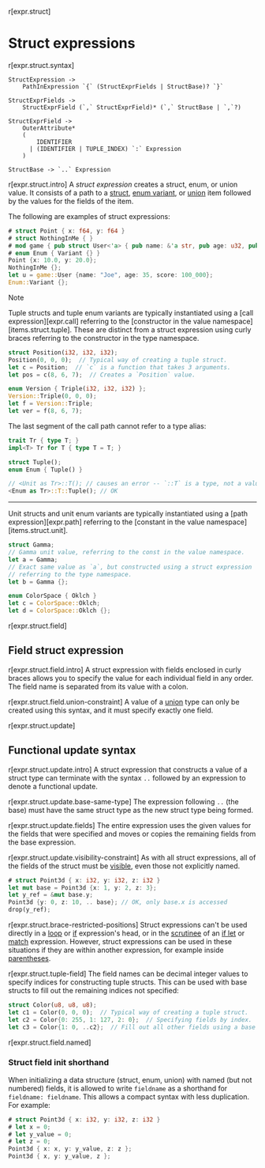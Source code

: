 r[expr.struct]
# Struct expressions

r[expr.struct.syntax]
```grammar,expressions
StructExpression ->
    PathInExpression `{` (StructExprFields | StructBase)? `}`

StructExprFields ->
    StructExprField (`,` StructExprField)* (`,` StructBase | `,`?)

StructExprField ->
    OuterAttribute*
    (
        IDENTIFIER
      | (IDENTIFIER | TUPLE_INDEX) `:` Expression
    )

StructBase -> `..` Expression
```

r[expr.struct.intro]
A *struct expression* creates a struct, enum, or union value.
It consists of a path to a [struct], [enum variant], or [union] item followed by the values for the fields of the item.

The following are examples of struct expressions:

```rust
# struct Point { x: f64, y: f64 }
# struct NothingInMe { }
# mod game { pub struct User<'a> { pub name: &'a str, pub age: u32, pub score: usize } }
# enum Enum { Variant {} }
Point {x: 10.0, y: 20.0};
NothingInMe {};
let u = game::User {name: "Joe", age: 35, score: 100_000};
Enum::Variant {};
```

> [!NOTE]
> Tuple structs and tuple enum variants are typically instantiated using a [call expression][expr.call] referring to the [constructor in the value namespace][items.struct.tuple]. These are distinct from a struct expression using curly braces referring to the constructor in the type namespace.
>
> ```rust
> struct Position(i32, i32, i32);
> Position(0, 0, 0);  // Typical way of creating a tuple struct.
> let c = Position;  // `c` is a function that takes 3 arguments.
> let pos = c(8, 6, 7);  // Creates a `Position` value.
>
> enum Version { Triple(i32, i32, i32) };
> Version::Triple(0, 0, 0);
> let f = Version::Triple;
> let ver = f(8, 6, 7);
> ```
>
> The last segment of the call path cannot refer to a type alias:
>
> ```rust
> trait Tr { type T; }
> impl<T> Tr for T { type T = T; }
>
> struct Tuple();
> enum Enum { Tuple() }
>
> // <Unit as Tr>::T(); // causes an error -- `::T` is a type, not a value
> <Enum as Tr>::T::Tuple(); // OK
> ```
>
> ----
>
> Unit structs and unit enum variants are typically instantiated using a [path expression][expr.path] referring to the [constant in the value namespace][items.struct.unit].
>
> ```rust
> struct Gamma;
> // Gamma unit value, referring to the const in the value namespace.
> let a = Gamma;
> // Exact same value as `a`, but constructed using a struct expression
> // referring to the type namespace.
> let b = Gamma {};
>
> enum ColorSpace { Oklch }
> let c = ColorSpace::Oklch;
> let d = ColorSpace::Oklch {};
> ```

r[expr.struct.field]
## Field struct expression

r[expr.struct.field.intro]
A struct expression with fields enclosed in curly braces allows you to specify the value for each individual field in any order.
The field name is separated from its value with a colon.

r[expr.struct.field.union-constraint]
A value of a [union] type can only be created using this syntax, and it must specify exactly one field.

r[expr.struct.update]
## Functional update syntax

r[expr.struct.update.intro]
A struct expression that constructs a value of a struct type can terminate with the syntax `..` followed by an expression to denote a functional update.

r[expr.struct.update.base-same-type]
The expression following `..` (the base) must have the same struct type as the new struct type being formed.

r[expr.struct.update.fields]
The entire expression uses the given values for the fields that were specified and moves or copies the remaining fields from the base expression.

r[expr.struct.update.visibility-constraint]
As with all struct expressions, all of the fields of the struct must be [visible], even those not explicitly named.

```rust
# struct Point3d { x: i32, y: i32, z: i32 }
let mut base = Point3d {x: 1, y: 2, z: 3};
let y_ref = &mut base.y;
Point3d {y: 0, z: 10, .. base}; // OK, only base.x is accessed
drop(y_ref);
```

r[expr.struct.brace-restricted-positions]
Struct expressions can't be used directly in a [loop] or [if] expression's head, or in the [scrutinee] of an [if let] or [match] expression.
However, struct expressions can be used in these situations if they are within another expression, for example inside [parentheses].

r[expr.struct.tuple-field]
The field names can be decimal integer values to specify indices for constructing tuple structs.
This can be used with base structs to fill out the remaining indices not specified:

```rust
struct Color(u8, u8, u8);
let c1 = Color(0, 0, 0);  // Typical way of creating a tuple struct.
let c2 = Color{0: 255, 1: 127, 2: 0};  // Specifying fields by index.
let c3 = Color{1: 0, ..c2};  // Fill out all other fields using a base struct.
```

r[expr.struct.field.named]
### Struct field init shorthand

When initializing a data structure (struct, enum, union) with named (but not numbered) fields, it is allowed to write `fieldname` as a shorthand for `fieldname: fieldname`.
This allows a compact syntax with less duplication.
For example:

```rust
# struct Point3d { x: i32, y: i32, z: i32 }
# let x = 0;
# let y_value = 0;
# let z = 0;
Point3d { x: x, y: y_value, z: z };
Point3d { x, y: y_value, z };
```

[enum variant]: ../items/enumerations.md
[if let]: if-expr.md#if-let-expressions
[if]: if-expr.md#if-expressions
[loop]: loop-expr.md
[match]: match-expr.md
[parentheses]: grouped-expr.md
[struct]: ../items/structs.md
[union]: ../items/unions.md
[visible]: ../visibility-and-privacy.md
[scrutinee]: ../glossary.md#scrutinee
